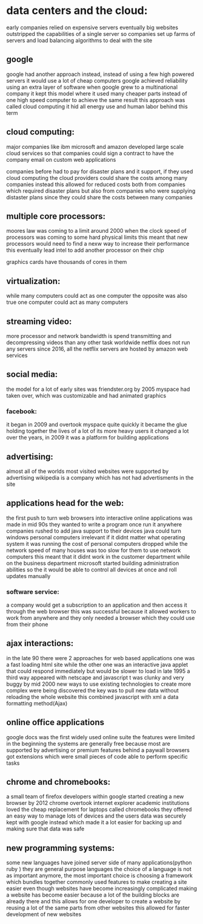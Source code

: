 # data centers and the cloud:
early companies relied on expensive servers 
eventually big websites outstripped the capabilities of a single server so companies set up farms of servers and load balancing algorithms to deal with the site 

## google 
google had another approach instead, 
instead of using a few high powered servers it would use a lot of cheap computers 
google achieved reliability using an extra layer of software
when google grew to a multinational company it kept this model where it used many cheaper parts instead of one high speed computer to achieve the same result 
this approach was called cloud computing 
it hid all energy use and human labor behind this term 

## cloud computing:
major companies like ibm microsoft and amazon developed large scale cloud services so that companies could sign a contract to have the company email on custom web applications 

companies before had to pay for disaster plans and it support, if they used cloud computing the cloud providers could share the costs among many companies instead 
this allowed for reduced costs both from companies which required disaster plans but also from companies who were supplying distaster plans since they could share the costs between many companies

## multiple core processors:
moores law was coming to a limit around 2000 when the clock speed of processors was coming to some hard physical limits 
this meant that new processors would need to find a nexw way to increase their performance
this eventually lead intel to add another processor on their chip 

graphics cards have thousands of cores in them 

## virtualization:
while many computers could act as one computer the opposite was also true 
one computer could act as many computers 


## streaming video:
more processor and network bandwidth is spend transmitting and decompressing videos than any other task worldwide 
netflix does not run any servers since 2016, all the netflix servers are hosted by amazon web services 

## social media:
the model for a lot of early sites was friendster.org 
by 2005 myspace had taken over, which was customizable and had animated graphics 
### facebook:
it began in 2009 and overtook myspace quite quickly 
it became the glue holding together the lives of a lot of its more heavy users 
it changed a lot over the years, in 2009 it was a platform for building applications 

## advertising:
almost all of the worlds most visited websites were supported by advertising 
wikipedia is a company which has not had advertisments in the site 

## applications head for the web:
the first push to turn web browsers into interactive online applications was made in mid 90s 
they wanted to write a program once run it anywhere
companies rushed to add java support to their devices 
java could turn windows personal computers irrelevant if it didnt matter what operating system it was running 
the cost of personal computers dropped while the network speed of many houses was too slow for them to use network computers 
this meant that it didnt work in the customer department
while on the business department microsoft started building administration abilities so the it would be able to control all devices at once and roll updates manually 

### software service:
a company would get a subscription to an application and then access it through the web browser
this was successful because it allowed workers to work from anywhere and they only needed a browser which they could use from their phone 


## ajax interactions:
in the late 90 there were 2 approaches for web based applications
one was a fast loading html site while the other one was an interactive java applet that could respond immediately but would be slower to load 
in late 1995 a third way appeared with netscape and javascript 
t was clunky and very buggy 
by mid 2000 new ways to use existing technologies to create more complex were being discovered 
the key was to pull new data without reloading the whole website 
this combined javascript with xml a data formatting method(Ajax)

## online office applications
google docs was the first widely used online suite 
the features were limited in the beginning 
the systems are generally free because most are supported by advertising or premium features behind a paywall 
browsers got extensions which were small pieces of code able to perform specific tasks 

## chrome and chromebooks:
a small team of firefox developers within google started creating a new browser 
by 2012 chrome overtook internet explorer 
academic institutions loved the cheap replacement for laptops called chromebooks
they offered an easy way to manage lots of devices and the users data was securely kept with google instead which made it a lot easier for backing up and making sure that data was safe

## new programming systems:
some new languages have joined server side of many applications(python ruby )
they are general purpose languages 
the choice of a language is not as important anymore, the most important choice is choosing a framework which bundles together commonly used features to make creating a site easier 
even though websites have become increasingly complicated making a website has become easier because a lot of the building blocks are already there and this allows for one developer to create a website by reusing a lot of the same parts from other websites
this allowed for faster development of new websites
